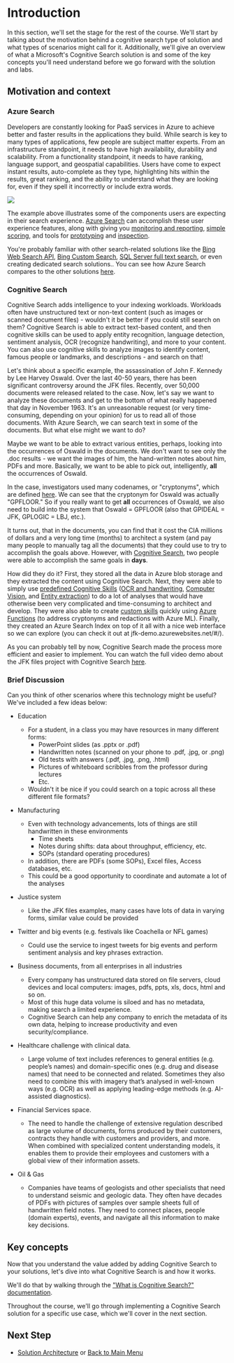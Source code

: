 # Introduction

In this section, we'll set the stage for the rest of the course. We'll start by talking about the motivation behind a cognitive search type of solution and what types of scenarios might call for it. Additionally, we'll give an overview of what a Microsoft's Cognitive Search solution is and some of the key concepts you'll need understand before we go forward with the solution and labs.

## Motivation and context

### Azure Search
Developers are constantly looking for PaaS services in Azure to achieve better and faster results in the applications they build. While search is key to many types of applications, few people are subject matter experts. From an infrastructure standpoint, it needs to have high availability, durability and scalability. From a functionality standpoint, it needs to have ranking, language support, and geospatial capabilities. Users have come to expect instant results, auto-complete as they type, highlighting hits within the results, great ranking, and the ability to understand what they are looking for, even if they spell it incorrectly or include extra words.

![](./media/AzureSearch.PNG)


The example above illustrates some of the components users are expecting in their search experience. [Azure Search](https://docs.microsoft.com/en-us/azure/search/search-what-is-azure-search) can accomplish these user experience features, along with giving you [monitoring and reporting](https://docs.microsoft.com/en-us/azure/search/search-traffic-analytics), [simple scoring](https://docs.microsoft.com/en-us/rest/api/searchservice/add-scoring-profiles-to-a-search-index), and tools for [prototyping](https://docs.microsoft.com/en-us/azure/search/search-import-data-portal) and [inspection](https://docs.microsoft.com/en-us/azure/search/search-explorer).  

You're probably familiar with other search-related solutions like the [Bing Web Search API](https://docs.microsoft.com/azure/cognitive-services/bing-web-search/), [Bing Custom Search](https://docs.microsoft.com/azure/cognitive-services/bing-custom-search/), [SQL Server full text search](https://docs.microsoft.com/sql/relational-databases/search/full-text-search), or even creating dedicated search solutions.. You can see how Azure Search compares to the other solutions [here](https://docs.microsoft.com/en-us/azure/search/search-what-is-azure-search#how-azure-search-compares).

### Cognitive Search

Cognitive Search adds intelligence to your indexing workloads. Workloads often have unstructured text or non-text content (such as images or scanned document files) - wouldn't it be better if you could still search on them? Cognitive Search is able to extract text-based content, and then cognitive skills can be used to apply entity recognition, language detection, sentiment analysis, OCR (recognize handwriting), and more to your content. You can also use cognitive skills to analyze images to identify content, famous people or landmarks, and descriptions - and search on that!  

Let's think about a specific example, the assassination of John F. Kennedy by Lee Harvey Oswald. Over the last 40-50 years, there has been significant controversy around the JFK files. Recently, over 50,000 documents were released related to the case. Now, let's say we want to analyze these documents and get to the bottom of what really happened that day in November 1963. It's an unreasonable request (or very time-consuming, depending on your opinion) for us to read all of those documents. With Azure Search, we can search text in some of the documents. But what else might we want to do?  

Maybe we want to be able to extract various entities, perhaps, looking into the occurrences of Oswald in the documents. We don't want to see only the .doc results - we want the images of him, the hand-written notes about him, PDFs and more. Basically, we want to be able to pick out, intelligently, **all** the occurrences of Oswald.  

In the case, investigators used many codenames, or "cryptonyms", which are defined [here](https://www.maryferrell.org/php/cryptdb.php#_GP). We can see that the cryptonym for Oswald was actually "GPFLOOR." So if you really want to get **all** occurrences of Oswald, we also need to build into the system that Oswald = GPFLOOR (also that GPIDEAL = JFK, GPLOGIC = LBJ, etc.).

It turns out, that in the documents, you can find that it cost the CIA millions of dollars and a very long time (months) to architect a system (and pay many people to manually tag all the documents) that they could use to try to accomplish the goals above. However, with [Cognitive Search](https://docs.microsoft.com/en-us/azure/search/cognitive-search-concept-intro), two people were able to accomplish the same goals in **days**.  

How did they do it? First, they stored all the data in Azure blob storage and they extracted the content using Cognitive Search. Next, they were able to simply use [predefined Cognitive Skills](https://docs.microsoft.com/en-us/azure/search/cognitive-search-predefined-skills) ([OCR and handwriting](https://docs.microsoft.com/en-us/azure/search/cognitive-search-skill-ocr), [Computer Vision](https://docs.microsoft.com/en-us/azure/search/cognitive-search-skill-image-analysis), and [Entity extraction](https://docs.microsoft.com/en-us/azure/search/cognitive-search-skill-named-entity-recognition)) to do a lot of analyses that would have otherwise been very complicated and time-consuming to architect and develop. They were also able to create [custom skills](https://docs.microsoft.com/en-us/azure/search/cognitive-search-custom-skill-interface) quickly using [Azure Functions](https://docs.microsoft.com/en-us/azure/search/cognitive-search-create-custom-skill-example) (to address cryptonyms and redactions with Azure ML).  Finally, they created an Azure Search Index on top of it all with a nice web interface so we can explore (you can check it out at jfk-demo.azurewebsites.net/#/).  

As you can probably tell by now, Cognitive Search made the process more efficient and easier to implement. You can watch the full video demo about the JFK files project with Cognitive Search [here](https://developer.microsoft.com/en-us/events/build/content/cognitive-search-ai-powered-content-augmentation).



### Brief Discussion
Can you think of other scenarios where this technology might be useful? We've included a few ideas below:  

- Education  
    - For a student, in a class you may have resources in many different forms: 
        - PowerPoint slides (as .pptx or .pdf)
        - Handwritten notes (scanned on your phone to .pdf, .jpg, or .png)
        - Old tests with answers (.pdf, .jpg, .png, .html)
        - Pictures of whiteboard scribbles from the professor during lectures
        - Etc. 
    - Wouldn't it be nice if you could search on a topic across all these different file formats?  
- Manufacturing
    - Even with technology advancements, lots of things are still handwritten in these environments
        - Time sheets
        - Notes during shifts: data about throughput, efficiency, etc.
        - SOPs (standard operating procedures)
    - In addition, there are PDFs (some SOPs), Excel files, Access databases, etc.
    - This could be a good opportunity to coordinate and automate a lot of the analyses
- Justice system
    - Like the JFK files examples, many cases have lots of data in varying forms, similar value could be provided
- Twitter and big events (e.g. festivals like Coachella or NFL games)
    - Could use the service to ingest tweets for big events and perform sentiment analysis and key phrases extraction.
- Business documents, from all enterprises in all industries
    - Every company has unstructured data stored on file servers, cloud devices and local computers: images, pdfs, ppts, xls, docs, html and so on.
    - Most of this huge data volume is siloed and has no metadata, making search a limited experience.
    - Cognitive Search can help any company to enrich the metadata of its own data, helping to increase productivity and even security/compliance.
- Healthcare challenge with clinical data. 
    - Large volume of text includes references to general entities (e.g. people’s names) and domain-specific ones (e.g. drug and disease names) that need to be connected and related. Sometimes they also need to combine this with imagery that’s analysed in well-known ways (e.g. OCR) as well as applying leading-edge methods (e.g. AI-assisted diagnostics).

- Financial Services space.
    - The need to handle the challenge of extensive regulation described as large volume of documents, forms produced by their customers, contracts they handle with customers and providers, and more. When combined with specialized content understanding models, it enables them to provide their employees and customers with a global view of their information assets.

- Oil & Gas
    - Companies have teams of geologists and other specialists that need to understand seismic and geologic data. They often have decades of PDFs with pictures of samples over sample sheets full of handwritten field notes. They need to connect places, people (domain experts), events, and navigate all this information to make key decisions.

   


## Key concepts

Now that you understand the value added by adding Cognitive Search to your solutions, let's dive into what Cognitive Search is and how it works.  

We'll do that by walking through the ["What is Cognitive Search?" documentation](https://docs.microsoft.com/en-us/azure/search/cognitive-search-concept-intro).

Throughout the course, we'll go through implementing a Cognitive Search solution for a specific use case, which we'll cover in the next section.

## Next Step
+ [Solution Architecture](02-Solution-Architecture.md) or [Back to Main Menu](readme.md)
